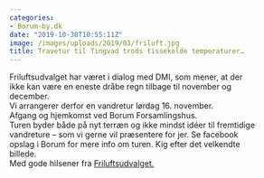 ```yaml
---
categories:
- Borum-by.dk
date: "2019-10-30T10:55:11Z"
image: /images/uploads/2019/03/friluft.jpg
title: Travetur til Tingvad trods tissekolde temperaturer…
---
```


Friluftsudvalget har været i dialog med DMI, som mener, at der  
ikke kan være en eneste dråbe regn tilbage til november og  
december.  
Vi arrangerer derfor en vandretur lørdag 16. november.  
Afgang og hjemkomst ved Borum Forsamlingshus.  
Turen byder både på nyt terræn og ikke mindst idéer til fremtidige  
vandreture – som vi gerne vil præsentere for jer. Se facebook  
opslag i Borum for mere info om turen. Kig efter det velkendte  
billede.  
Med gode hilsener fra [Friluftsudvalget.](https://www.borum-by.dk/baaludvalget/)